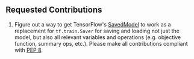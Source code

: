 ## Requested Contributions
1. Figure out a way to get TensorFlow's [SavedModel](https://www.tensorflow.org/programmers_guide/saved_model#save_and_restore_models)
to work as a replacement for `tf.train.Saver` for saving and loading not just the model, but also
all relevant variables and operations (e.g. objective function, summary ops, etc.). Please make all
contributions compliant with [PEP 8](https://pep8.org/).
